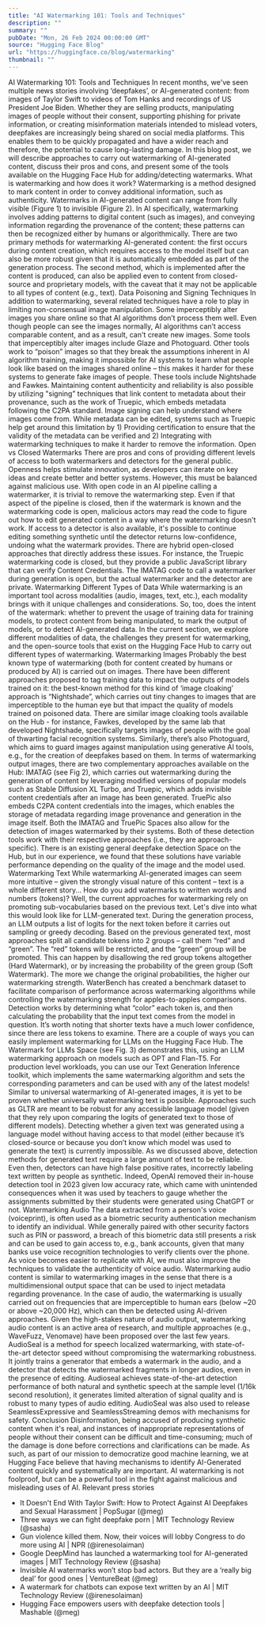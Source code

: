 ```yaml
---
title: "AI Watermarking 101: Tools and Techniques"
description: ""
summary: ""
pubDate: "Mon, 26 Feb 2024 00:00:00 GMT"
source: "Hugging Face Blog"
url: "https://huggingface.co/blog/watermarking"
thumbnail: ""
---
```


AI Watermarking 101: Tools and Techniques
In recent months, we've seen multiple news stories involving ‘deepfakes’, or AI-generated content: from images of Taylor Swift to videos of Tom Hanks and recordings of US President Joe Biden. Whether they are selling products, manipulating images of people without their consent, supporting phishing for private information, or creating misinformation materials intended to mislead voters, deepfakes are increasingly being shared on social media platforms. This enables them to be quickly propagated and have a wider reach and therefore, the potential to cause long-lasting damage.
In this blog post, we will describe approaches to carry out watermarking of AI-generated content, discuss their pros and cons, and present some of the tools available on the Hugging Face Hub for adding/detecting watermarks.
What is watermarking and how does it work?
Watermarking is a method designed to mark content in order to convey additional information, such as authenticity. Watermarks in AI-generated content can range from fully visible (Figure 1) to invisible (Figure 2). In AI specifically, watermarking involves adding patterns to digital content (such as images), and conveying information regarding the provenance of the content; these patterns can then be recognized either by humans or algorithmically.
There are two primary methods for watermarking AI-generated content: the first occurs during content creation, which requires access to the model itself but can also be more robust given that it is automatically embedded as part of the generation process. The second method, which is implemented after the content is produced, can also be applied even to content from closed-source and proprietary models, with the caveat that it may not be applicable to all types of content (e.g., text).
Data Poisoning and Signing Techniques
In addition to watermarking, several related techniques have a role to play in limiting non-consensual image manipulation. Some imperceptibly alter images you share online so that AI algorithms don’t process them well. Even though people can see the images normally, AI algorithms can’t access comparable content, and as a result, can't create new images. Some tools that imperceptibly alter images include Glaze and Photoguard. Other tools work to “poison” images so that they break the assumptions inherent in AI algorithm training, making it impossible for AI systems to learn what people look like based on the images shared online – this makes it harder for these systems to generate fake images of people. These tools include Nightshade and Fawkes.
Maintaining content authenticity and reliability is also possible by utilizing "signing” techniques that link content to metadata about their provenance, such as the work of Truepic, which embeds metadata following the C2PA standard. Image signing can help understand where images come from. While metadata can be edited, systems such as Truepic help get around this limitation by 1) Providing certification to ensure that the validity of the metadata can be verified and 2) Integrating with watermarking techniques to make it harder to remove the information.
Open vs Closed Watermarks
There are pros and cons of providing different levels of access to both watermarkers and detectors for the general public. Openness helps stimulate innovation, as developers can iterate on key ideas and create better and better systems. However, this must be balanced against malicious use. With open code in an AI pipeline calling a watermarker, it is trivial to remove the watermarking step. Even if that aspect of the pipeline is closed, then if the watermark is known and the watermarking code is open, malicious actors may read the code to figure out how to edit generated content in a way where the watermarking doesn't work. If access to a detector is also available, it's possible to continue editing something synthetic until the detector returns low-confidence, undoing what the watermark provides. There are hybrid open-closed approaches that directly address these issues. For instance, the Truepic watermarking code is closed, but they provide a public JavaScript library that can verify Content Credentials. The IMATAG code to call a watermarker during generation is open, but the actual watermarker and the detector are private.
Watermarking Different Types of Data
While watermarking is an important tool across modalities (audio, images, text, etc.), each modality brings with it unique challenges and considerations. So, too, does the intent of the watermark: whether to prevent the usage of training data for training models, to protect content from being manipulated, to mark the output of models, or to detect AI-generated data. In the current section, we explore different modalities of data, the challenges they present for watermarking, and the open-source tools that exist on the Hugging Face Hub to carry out different types of watermarking.
Watermarking Images
Probably the best known type of watermarking (both for content created by humans or produced by AI) is carried out on images. There have been different approaches proposed to tag training data to impact the outputs of models trained on it: the best-known method for this kind of ‘image cloaking’ approach is “Nightshade”, which carries out tiny changes to images that are imperceptible to the human eye but that impact the quality of models trained on poisoned data. There are similar image cloaking tools available on the Hub - for instance, Fawkes, developed by the same lab that developed Nightshade, specifically targets images of people with the goal of thwarting facial recognition systems. Similarly, there’s also Photoguard, which aims to guard images against manipulation using generative AI tools, e.g., for the creation of deepfakes based on them.
In terms of watermarking output images, there are two complementary approaches available on the Hub: IMATAG (see Fig 2), which carries out watermarking during the generation of content by leveraging modified versions of popular models such as Stable Diffusion XL Turbo, and Truepic, which adds invisible content credentials after an image has been generated.
TruePic also embeds C2PA content credentials into the images, which enables the storage of metadata regarding image provenance and generation in the image itself. Both the IMATAG and TruePic Spaces also allow for the detection of images watermarked by their systems. Both of these detection tools work with their respective approaches (i.e., they are approach-specific). There is an existing general deepfake detection Space on the Hub, but in our experience, we found that these solutions have variable performance depending on the quality of the image and the model used.
Watermarking Text
While watermarking AI-generated images can seem more intuitive – given the strongly visual nature of this content – text is a whole different story… How do you add watermarks to written words and numbers (tokens)? Well, the current approaches for watermarking rely on promoting sub-vocabularies based on the previous text. Let's dive into what this would look like for LLM-generated text.
During the generation process, an LLM outputs a list of logits for the next token before it carries out sampling or greedy decoding. Based on the previous generated text, most approaches split all candidate tokens into 2 groups – call them “red” and “green”. The “red” tokens will be restricted, and the “green” group will be promoted. This can happen by disallowing the red group tokens altogether (Hard Watermark), or by increasing the probability of the green group (Soft Watermark). The more we change the original probabilities, the higher our watermarking strength. WaterBench has created a benchmark dataset to facilitate comparison of performance across watermarking algorithms while controlling the watermarking strength for apples-to-apples comparisons.
Detection works by determining what “color” each token is, and then calculating the probability that the input text comes from the model in question. It’s worth noting that shorter texts have a much lower confidence, since there are less tokens to examine.
There are a couple of ways you can easily implement watermarking for LLMs on the Hugging Face Hub. The Watermark for LLMs Space (see Fig. 3) demonstrates this, using an LLM watermarking approach on models such as OPT and Flan-T5. For production level workloads, you can use our Text Generation Inference toolkit, which implements the same watermarking algorithm and sets the corresponding parameters and can be used with any of the latest models!
Similar to universal watermarking of AI-generated images, it is yet to be proven whether universally watermarking text is possible. Approaches such as GLTR are meant to be robust for any accessible language model (given that they rely upon comparing the logits of generated text to those of different models). Detecting whether a given text was generated using a language model without having access to that model (either because it’s closed-source or because you don’t know which model was used to generate the text) is currently impossible.
As we discussed above, detection methods for generated text require a large amount of text to be reliable. Even then, detectors can have high false positive rates, incorrectly labeling text written by people as synthetic. Indeed, OpenAI removed their in-house detection tool in 2023 given low accuracy rate, which came with unintended consequences when it was used by teachers to gauge whether the assignments submitted by their students were generated using ChatGPT or not.
Watermarking Audio
The data extracted from a person's voice (voiceprint), is often used as a biometric security authentication mechanism to identify an individual. While generally paired with other security factors such as PIN or password, a breach of this biometric data still presents a risk and can be used to gain access to, e.g., bank accounts, given that many banks use voice recognition technologies to verify clients over the phone. As voice becomes easier to replicate with AI, we must also improve the techniques to validate the authenticity of voice audio. Watermarking audio content is similar to watermarking images in the sense that there is a multidimensional output space that can be used to inject metadata regarding provenance. In the case of audio, the watermarking is usually carried out on frequencies that are imperceptible to human ears (below ~20 or above ~20,000 Hz), which can then be detected using AI-driven approaches.
Given the high-stakes nature of audio output, watermarking audio content is an active area of research, and multiple approaches (e.g., WaveFuzz, Venomave) have been proposed over the last few years.
AudioSeal is a method for speech localized watermarking, with state-of-the-art detector speed without compromising the watermarking robustness. It jointly trains a generator that embeds a watermark in the audio, and a detector that detects the watermarked fragments in longer audios, even in the presence of editing. Audioseal achieves state-of-the-art detection performance of both natural and synthetic speech at the sample level (1/16k second resolution), it generates limited alteration of signal quality and is robust to many types of audio editing.
AudioSeal was also used to release SeamlessExpressive and SeamlessStreaming demos with mechanisms for safety.
Conclusion
Disinformation, being accused of producing synthetic content when it's real, and instances of inappropriate representations of people without their consent can be difficult and time-consuming; much of the damage is done before corrections and clarifications can be made. As such, as part of our mission to democratize good machine learning, we at Hugging Face believe that having mechanisms to identify AI-Generated content quickly and systematically are important. AI watermarking is not foolproof, but can be a powerful tool in the fight against malicious and misleading uses of AI.
Relevant press stories
- It Doesn't End With Taylor Swift: How to Protect Against AI Deepfakes and Sexual Harassment | PopSugar (@meg)
- Three ways we can fight deepfake porn | MIT Technology Review (@sasha)
- Gun violence killed them. Now, their voices will lobby Congress to do more using AI | NPR (@irenesolaiman)
- Google DeepMind has launched a watermarking tool for AI-generated images | MIT Technology Review (@sasha)
- Invisible AI watermarks won’t stop bad actors. But they are a ‘really big deal’ for good ones | VentureBeat (@meg)
- A watermark for chatbots can expose text written by an AI | MIT Technology Review (@irenesolaiman)
- Hugging Face empowers users with deepfake detection tools | Mashable (@meg)